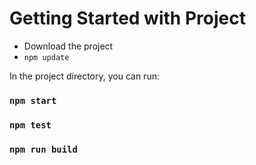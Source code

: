 # Getting Started with Project
- Download the project
- `npm update`

In the project directory, you can run:

### `npm start`

### `npm test`

### `npm run build`

